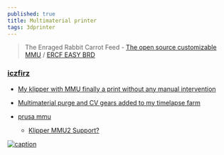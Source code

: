 ```yaml
---
published: true
title: Multimaterial printer
tags: 3dprinter
---
```

> The Enraged Rabbit Carrot Feed - [The open source customizable MMU](https://www.youtube.com/watch?v=ccwiylrg7KM) / [ERCF EASY BRD](https://github.com/Tircown/ERCF-easy-brd)

### [iczfirz](https://www.youtube.com/c/iczfirz/videos)
- [My klipper with MMU finally a print without any manual intervention](https://www.reddit.com/r/klippers/comments/w8hrcl/my_klipper_with_mmu_finally_a_print_without_any/)
- [Multimaterial purge and CV gears added to my timelapse farm](https://www.reddit.com/r/3dpTimelapse/comments/uhd17p/multimaterial_purge_and_cv_gears_added_to_my/)

- [prusa mmu](https://www.youtube.com/results?search_query=prusa+mmu)
	- [Klipper MMU2 Support? ](https://klipper.discourse.group/t/klipper-mmu2-support/345)

[![caption](https://img.youtube.com/vi/BmbYEOAFL44/0.jpg)](https://www.youtube.com/watch?v=BmbYEOAFL44)
